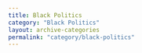 ```yaml
---
title: Black Politics
category: "Black Politics"
layout: archive-categories
permalink: "category/black-politics"
---
```

